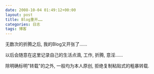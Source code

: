 ```yaml
---
date: 2008-10-04 01:49:12+00:00
layout: post
title: Blog重开……
categories: 日志
tags: 博客 
---
```


无数次的折腾之后, 我的Blog又开张了……

以后会随意在这里记录自己的生活点滴, 工作, 折腾, 意淫……

除明确标明"转载"的之外, 一般均为本人原创, 拒绝复制粘贴式的粗暴转载.